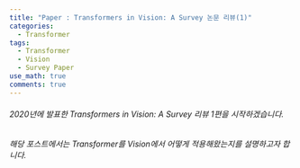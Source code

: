 ```yaml
---
title: "Paper : Transformers in Vision: A Survey 논문 리뷰(1)"
categories:
  - Transformer
tags:
  - Transformer
  - Vision
  - Survey Paper
use_math: true
comments: true
---
```


###### 2020년에 발표한 Transformers in Vision: A Survey 리뷰 1편을 시작하겠습니다. 
###### 해당 포스트에서는 Transformer를 Vision에서 어떻게 적용해왔는지를 설명하고자 합니다.

